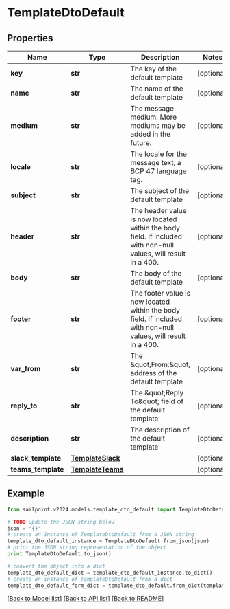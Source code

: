 # TemplateDtoDefault


## Properties

Name | Type | Description | Notes
------------ | ------------- | ------------- | -------------
**key** | **str** | The key of the default template | [optional] 
**name** | **str** | The name of the default template | [optional] 
**medium** | **str** | The message medium. More mediums may be added in the future. | [optional] 
**locale** | **str** | The locale for the message text, a BCP 47 language tag. | [optional] 
**subject** | **str** | The subject of the default template | [optional] 
**header** | **str** | The header value is now located within the body field. If included with non-null values, will result in a 400. | [optional] 
**body** | **str** | The body of the default template | [optional] 
**footer** | **str** | The footer value is now located within the body field. If included with non-null values, will result in a 400. | [optional] 
**var_from** | **str** | The \&quot;From:\&quot; address of the default template | [optional] 
**reply_to** | **str** | The \&quot;Reply To\&quot; field of the default template | [optional] 
**description** | **str** | The description of the default template | [optional] 
**slack_template** | [**TemplateSlack**](TemplateSlack.md) |  | [optional] 
**teams_template** | [**TemplateTeams**](TemplateTeams.md) |  | [optional] 

## Example

```python
from sailpoint.v2024.models.template_dto_default import TemplateDtoDefault

# TODO update the JSON string below
json = "{}"
# create an instance of TemplateDtoDefault from a JSON string
template_dto_default_instance = TemplateDtoDefault.from_json(json)
# print the JSON string representation of the object
print TemplateDtoDefault.to_json()

# convert the object into a dict
template_dto_default_dict = template_dto_default_instance.to_dict()
# create an instance of TemplateDtoDefault from a dict
template_dto_default_form_dict = template_dto_default.from_dict(template_dto_default_dict)
```
[[Back to Model list]](../README.md#documentation-for-models) [[Back to API list]](../README.md#documentation-for-api-endpoints) [[Back to README]](../README.md)


